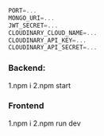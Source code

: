 

```js
PORT=...
MONGO_URI=...
JWT_SECRET=...
CLOUDINARY_CLOUD_NAME=...
CLOUDINARY_API_KEY=...
CLOUDINARY_API_SECRET=...
```

### Backend: 
1.npm i
2.npm start


### Frontend
1.npm i 
2.npm run dev


